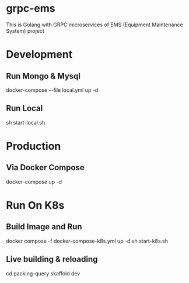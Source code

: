 # grpc-ems

This is Golang with GRPC microservices of EMS (Equipment Maintenance System) project 


# Development

## Run Mongo & Mysql
docker-compose --file local.yml up -d

## Run Local
sh start-local.sh 


# Production
## Via Docker Compose
docker-compose up -d

# Run On K8s
## Build Image and Run
docker compose -f docker-compose-k8s.yml up -d
sh start-k8s.sh

## Live building & reloading
cd packing-query
skaffold dev